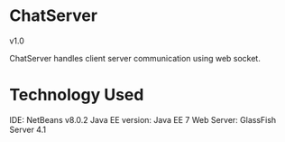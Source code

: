 # ChatServer

v1.0

ChatServer handles client server communication using web socket.

# Technology Used

IDE: NetBeans v8.0.2
Java EE version: Java EE 7 Web
Server: GlassFish Server 4.1

